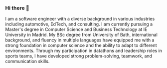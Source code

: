 ### Hi there 👋

I am a software engineer with a diverse background in various industries including automotive, EdTech, and consulting. I am currently pursuing a Master's degree in Computer Science and Business Technology at IE University in Madrid. My BSc degree from University of Bath, international background, and fluency in multiple languages have equipped me with a strong foundation in computer science and the ability to adapt to different environments. Through my participation in datathons and leadership roles in sports teams, I have developed strong problem-solving, teamwork, and communication skills.

<!--
**nicholasdieke/nicholasdieke** is a ✨ _special_ ✨ repository because its `README.md` (this file) appears on your GitHub profile.

Here are some ideas to get you started:

- 🔭 I’m currently working on ...
- 🌱 I’m currently learning ...
- 👯 I’m looking to collaborate on ...
- 🤔 I’m looking for help with ...
- 💬 Ask me about ...
- 📫 How to reach me: ...
- 😄 Pronouns: ...
- ⚡ Fun fact: ...
-->
